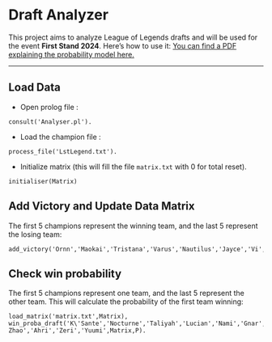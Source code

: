 # Draft Analyzer

This project aims to analyze League of Legends drafts and will be used for the event **First Stand 2024**.
Here’s how to use it:
[You can find a PDF explaining the probability model here.](main.pdf)

---
## Load Data
- Open prolog file :
```
consult('Analyser.pl').
```
- Load the champion file :
```
process_file('LstLegend.txt').
```
- Initialize matrix (this will fill the file `matrix.txt` with 0 for total reset).
```
initialiser(Matrix)
```
## Add Victory and Update Data Matrix
The first 5 champions represent the winning team, and the last 5 represent the losing team:
```
add_victory('Ornn','Maokai','Tristana','Varus','Nautilus','Jayce','Vi','Aurora','Ezreal','Rell').

```

## Check win probability
The first 5 champions represent one team, and the last 5 represent the other team. This will calculate the probability of the first team winning:
```
load_matrix('matrix.txt',Matrix),
win_proba_draft('K\'Sante','Nocturne','Taliyah','Lucian','Nami','Gnar','Xin Zhao','Ahri','Zeri','Yuumi',Matrix,P).
```